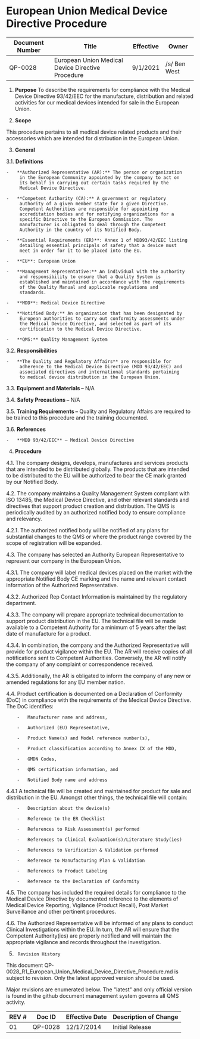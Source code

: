 # European Union Medical Device Directive Procedure
Document Number|Title|Effective|Owner
---------------|-------------------------------------|----|-----
QP-0028|European Union Medical Device Directive Procedure|9/1/2021|/s/ Ben West

1.  **Purpose**
To describe the requirements for compliance with the Medical Device
Directive 93/42/EEC for the manufacture, distribution and related
activities for our medical devices intended for sale in the European
Union.

2.  **Scope**

 This procedure pertains to all medical device related products and
 their accessories which are intended for distribution in the European
 Union.

3.  **General**

3.1.  **Definitions**

    -   **Authorized Representative (AR):** The person or organization
         in the European Community appointed by the company to act on
         its behalf in carrying out certain tasks required by the
         Medical Device Directive.

    -   **Competent Authority (CA):** A government or regulatory
         authority of a given member state for a given Directive.
         Competent Authorities are responsible for appointing
         accreditation bodies and for notifying organizations for a
         specific Directive to the European Commission. The
         manufacturer is obligated to deal through the Competent
         Authority in the country of its Notified Body.

    -   **Essential Requirements (ER)**: Annex 1 of MDD93/42/EEC listing
         detailing essential principals of safety that a device must
         meet in order for it to be placed into the EU.

    -   **EU**: European Union

    -   **Management Representative:** An individual with the authority
         and responsibility to ensure that a Quality System is
         established and maintained in accordance with the requirements
         of the Quality Manual and applicable regulations and
         standards.

    -   **MDD**: Medical Device Directive

    -   **Notified Body:** An organization that has been designated by
         European authorities to carry out conformity assessments under
         the Medical Device Directive, and selected as part of its
         certification to the Medical Device Directive.

    -   **QMS:** Quality Management System

 3.2.  **Responsibilities**

    -   **The Quality and Regulatory Affairs** are responsible for
         adherence to the Medical Device Directive (MDD 93/42/EEC) and
         associated directives and international standards pertaining
         to medical device distribution in the European Union.

3.3.  **Equipment and Materials –** N/A

3.4.  **Safety Precautions –** N/A

3.5.  **Training Requirements –** Quality and Regulatory Affairs are
         required to be trained to this procedure and the training
         documented.

3.6.  **References**

    -   **MDD 93/42/EEC** – Medical Device Directive

4.  **Procedure**

4.1.  The company designs, develops, manufactures and services
         products that are intended to be distributed globally. The
         products that are intended to be distributed to the EU will be
         authorized to bear the CE mark granted by our Notified Body.

4.2.  The company maintains a Quality Management System compliant with
         ISO 13485, the Medical Device Directive, and other relevant
         standards and directives that support product creation and
         distribution. The QMS is periodically audited by an authorized
         notified body to ensure compliance and relevancy.

4.2.1.  The authorized notified body will be notified of any plans
             for substantial changes to the QMS or where the product
             range covered by the scope of registration will be
             expanded.

4.3.  The company has selected an Authority European Representative to
         represent our company in the European Union.

4.3.1.  The company will label medical devices placed on the market
             with the appropriate Notified Body CE marking and the name
             and relevant contact information of the Authorized
             Representative.

4.3.2.  Authorized Rep Contact Information is maintained by the
             regulatory department.

4.3.3.  The company will prepare appropriate technical documentation
             to support product distribution in the EU. The technical
             file will be made available to a Competent Authority for a
             minimum of 5 years after the last date of manufacture for
             a product.

4.3.4.  In combination, the company and the Authorized
             Representative will provide for product vigilance within
             the EU. The AR will receive copies of all notifications
             sent to Competent Authorities. Conversely, the AR will
             notify the company of any complaint or correspondence
             received.

4.3.5.  Additionally, the AR is obligated to inform the company of
             any new or amended regulations for any EU member nation.

4.4.  Product certification is documented on a Declaration of
         Conformity (DoC) in compliance with the requirements of the
         Medical Device Directive. The DoC identifies:

        -   Manufacturer name and address,

        -   Authorized (EU) Representative,

        -   Product Name(s) and Model reference number(s),

        -   Product classification according to Annex IX of the MDD,

        -   GMDN Codes,

        -   QMS certification information, and

        -   Notified Body name and address

4.4.1 A technical file will be created and maintained for product
             for sale and distribution in the EU. Amongst other things,
             the technical file will contain:

        -   Description about the device(s)

        -   Reference to the ER Checklist

        -   References to Risk Assessment(s) performed

        -   References to Clinical Evaluation(s)/Literature Study(ies)

        -   References to Verification & Validation performed

        -   Reference to Manufacturing Plan & Validation

        -   References to Product Labeling

        -   Reference to the Declaration of Conformity

4.5.  The company has included the required details for compliance to
         the Medical Device Directive by documented reference to the
         elements of Medical Device Reporting, Vigilance (Product
         Recall), Post Market Surveillance and other pertinent
         procedures.

4.6.  The Authorized Representative will be informed of any plans to
         conduct Clinical Investigations within the EU. In turn, the AR
         will ensure that the Competent Authority(ies) are properly
         notified and will maintain the appropriate vigilance and
         records throughout the investigation.

5.      Revision History

This document  QP-0028_R1_European_Union_Medical_Device_Directive_Procedure.md
is subject to revision. Only the latest approved version should be used.

Major revisions are enumerated below.
The "latest" and only official version is found in the github document management system governs all QMS activity.

REV #|Doc ID|Effective Date|Description of Change
-----|------|--------------|---------------------
01   | QP-0028|12/17/2014|Initial Release
